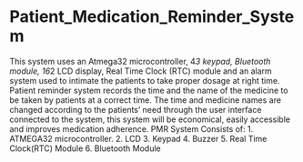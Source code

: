 # Patient_Medication_Reminder_System
This system uses an Atmega32 microcontroller, 4*3 keypad, Bluetooth module, 16*2 LCD display, Real Time Clock (RTC) module and an alarm system used to intimate the patients to take proper dosage at right time.
Patient reminder system records the time and the name of the medicine to be taken by patients at a correct time. The time and medicine names are changed according to the patients’ need through the user interface connected to the system, this system will be economical, easily accessible and improves medication adherence.
PMR System Consists of:
                    1. ATMEGA32 microcontroller.
                    2. LCD
                    3. Keypad
                    4. Buzzer
                    5. Real Time Clock(RTC) Module
                    6. Bluetooth Module

